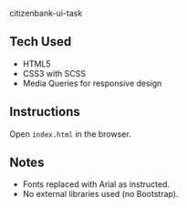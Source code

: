 citizenbank-ui-task
## Tech Used
- HTML5
- CSS3 with SCSS
- Media Queries for responsive design

## Instructions
Open `index.html` in the browser.

## Notes
- Fonts replaced with Arial as instructed.
- No external libraries used (no Bootstrap).
